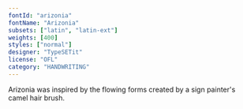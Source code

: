 ```yaml
---
fontId: "arizonia"
fontName: "Arizonia"
subsets: ["latin", "latin-ext"]
weights: [400]
styles: ["normal"]
designer: "TypeSETit"
license: "OFL"
category: "HANDWRITING"
---
```


<p>Arizonia was inspired by the flowing forms created by a sign painter's camel hair brush.</p>